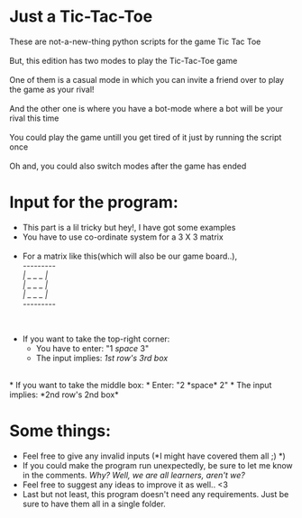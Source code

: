 # Just a Tic-Tac-Toe

These are not-a-new-thing python scripts for the game Tic Tac Toe<br />
<br />
But, this edition has two modes to play the Tic-Tac-Toe game<br /><br />
One of them is a casual mode in which you can invite a friend over to play the game as your rival!<br /><br />
And the other one is where you have a bot-mode where a bot will be your rival this time <br /><br />
You could play the game untill you get tired of it just by running the script once<br /><br />
Oh and, you could also switch modes after the game has ended <br />

# Input for the program:
* This part is a lil tricky but hey!, I have got some examples<br />
* You have to use co-ordinate system for a 3 X 3 matrix <br /><br />
* For a matrix like this(which will also be our game board..),<br />
  *--------- <br />
  | _ _ _ | <br />
  | _ _ _ |<br />
  | _ _ _ |<br />
  ---------*
 <br />

* If you want to take the top-right corner:
  * You have to enter: "1 *space* 3"
  * The input implies: *1st row's 3rd box*
<br />
* If you want to take the middle box:
  * Enter: "2 *space* 2"
  * The input implies: *2nd row's 2nd box*
 
# Some things:
* Feel free to give any invalid inputs (*I might have covered them all ;)  *)
* If you could make the program run unexpectedly, be sure to let me know in the comments. *Why? Well, we are all learners, aren't we?*
* Feel free to suggest any ideas to improve it as well.. <3
* Last but not least, this program doesn't need any requirements. Just be sure to have them all in a single folder.
  
  
